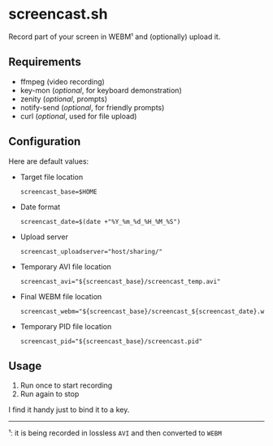 # screencast.sh

Record part of your screen in WEBM¹ and (optionally) upload it.

## Requirements
 - ffmpeg (video recording)
 - key-mon (*optional*, for keyboard demonstration)
 - zenity (*optional*, prompts)
 - notify-send (*optional*, for friendly prompts)
 - curl (*optional*, used for file upload)
 
## Configuration

Here are default values:

- Target file location
    
    ```
    screencast_base=$HOME
    ```
    
- Date format
    
    ```
    screencast_date=$(date +"%Y_%m_%d_%H_%M_%S")
    ```
    
- Upload server
    
    ```
    screencast_uploadserver="host/sharing/"
    ```
    
- Temporary AVI file location
    
    ```
    screencast_avi="${screencast_base}/screencast_temp.avi"
    ```
    
- Final WEBM file location
    
    ```
    screencast_webm="${screencast_base}/screencast_${screencast_date}.webm"
    ```
    
- Temporary PID file location
    
    ```
    screencast_pid="${screencast_base}/screencast.pid"
    ```
    

## Usage

1. Run once to start recording
2. Run again to stop

I find it handy just to bind it to a key.

---

¹: it is being recorded in lossless `AVI` and then converted to `WEBM`
